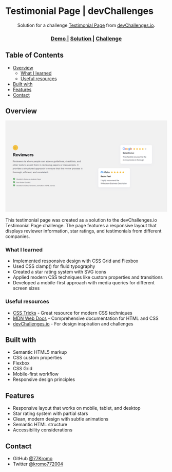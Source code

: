 # Testimonial Page | devChallenges

<div align="center">
   Solution for a challenge <a href="https://devchallenges.io/challenge/testimonial-page" target="_blank">Testimonial Page</a> from <a href="http://devchallenges.io" target="_blank">devChallenges.io</a>.
</div>

<div align="center">
  <h3>
    <a href="https://testimonial-page-master.netlify.app/">
      Demo
    </a>
    <span> | </span>
    <a href="https://your-url-to-the-solution">
      Solution
    </a>
    <span> | </span>
    <a href="https://devchallenges.io/challenge/testimonial-page">
      Challenge
    </a>
  </h3>
</div>

## Table of Contents

- [Overview](#overview)
  - [What I learned](#what-i-learned)
  - [Useful resources](#useful-resources)
- [Built with](#built-with)
- [Features](#features)
- [Contact](#contact)

## Overview

![Screenshot of the Testimonial Page](./assets/screenshot.png)

This testimonial page was created as a solution to the devChallenges.io Testimonial Page challenge. The page features a responsive layout that displays reviewer information, star ratings, and testimonials from different companies.

### What I learned

- Implemented responsive design with CSS Grid and Flexbox
- Used CSS clamp() for fluid typography
- Created a star rating system with SVG icons
- Applied modern CSS techniques like custom properties and transitions
- Developed a mobile-first approach with media queries for different screen sizes

### Useful resources

- [CSS Tricks](https://css-tricks.com/) - Great resource for modern CSS techniques
- [MDN Web Docs](https://developer.mozilla.org/) - Comprehensive documentation for HTML and CSS
- [devChallenges.io](https://devchallenges.io/) - For design inspiration and challenges

## Built with

- Semantic HTML5 markup
- CSS custom properties
- Flexbox
- CSS Grid
- Mobile-first workflow
- Responsive design principles

## Features

- Responsive layout that works on mobile, tablet, and desktop
- Star rating system with partial stars
- Clean, modern design with subtle animations
- Semantic HTML structure
- Accessibility considerations

## Contact

- GitHub [@77Kromo](https://github.com/77Kromo)
- Twitter [@kromo772004](https://x.com/kromo772004)